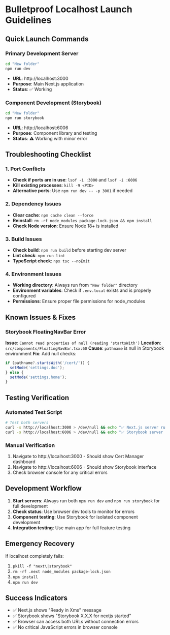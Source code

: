 # Bulletproof Localhost Launch Guidelines

## Quick Launch Commands

### Primary Development Server
```bash
cd "New folder"
npm run dev
```
- **URL**: http://localhost:3000
- **Purpose**: Main Next.js application
- **Status**: ✅ Working

### Component Development (Storybook)
```bash
cd "New folder"
npm run storybook
```
- **URL**: http://localhost:6006
- **Purpose**: Component library and testing
- **Status**: ⚠️ Working with minor error

## Troubleshooting Checklist

### 1. Port Conflicts
- **Check if ports are in use**: `lsof -i :3000` and `lsof -i :6006`
- **Kill existing processes**: `kill -9 <PID>`
- **Alternative ports**: Use `npm run dev -- -p 3001` if needed

### 2. Dependency Issues
- **Clear cache**: `npm cache clean --force`
- **Reinstall**: `rm -rf node_modules package-lock.json && npm install`
- **Check Node version**: Ensure Node 18+ is installed

### 3. Build Issues
- **Check build**: `npm run build` before starting dev server
- **Lint check**: `npm run lint`
- **TypeScript check**: `npx tsc --noEmit`

### 4. Environment Issues
- **Working directory**: Always run from `"New folder"` directory
- **Environment variables**: Check if `.env.local` exists and is properly configured
- **Permissions**: Ensure proper file permissions for node_modules

## Known Issues & Fixes

### Storybook FloatingNavBar Error
**Issue**: `Cannot read properties of null (reading 'startsWith')`
**Location**: `src/components/FloatingNavBar.tsx:60`
**Cause**: `pathname` is null in Storybook environment
**Fix**: Add null checks:
```typescript
if (pathname?.startsWith('/cert/')) {
  setMode('settings.doc');
} else {
  setMode('settings.home');
}
```

## Testing Verification

### Automated Test Script
```bash
# Test both servers
curl -s http://localhost:3000 > /dev/null && echo "✅ Next.js server running" || echo "❌ Next.js server down"
curl -s http://localhost:6006 > /dev/null && echo "✅ Storybook server running" || echo "❌ Storybook server down"
```

### Manual Verification
1. Navigate to http://localhost:3000 - Should show Cert Manager dashboard
2. Navigate to http://localhost:6006 - Should show Storybook interface
3. Check browser console for any critical errors

## Development Workflow

1. **Start servers**: Always run both `npm run dev` and `npm run storybook` for full development
2. **Check status**: Use browser dev tools to monitor for errors
3. **Component testing**: Use Storybook for isolated component development
4. **Integration testing**: Use main app for full feature testing

## Emergency Recovery

If localhost completely fails:
1. `pkill -f "next\|storybook"`
2. `rm -rf .next node_modules package-lock.json`
3. `npm install`
4. `npm run dev`

## Success Indicators

- ✅ Next.js shows "Ready in Xms" message
- ✅ Storybook shows "Storybook X.X.X for nextjs started"
- ✅ Browser can access both URLs without connection errors
- ✅ No critical JavaScript errors in browser console